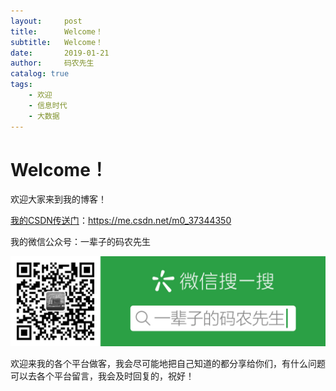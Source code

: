 ```yaml
---
layout:     post           
title:      Welcome！           
subtitle:   Welcome！
date:       2019-01-21
author:     码农先生
catalog: true
tags:
    - 欢迎
    - 信息时代
    - 大数据
---
```


# Welcome！
欢迎大家来到我的博客！

[我的CSDN传送门](https://me.csdn.net/m0_37344350)：https://me.csdn.net/m0_37344350


我的微信公众号：一辈子的码农先生

![我的微信公众号](https://github.com/MiracleTaoTao/miracletaotao.github.io/blob/master/_posts/image/my-QR-code2.jpg)



欢迎来我的各个平台做客，我会尽可能地把自己知道的都分享给你们，有什么问题可以去各个平台留言，我会及时回复的，祝好！

